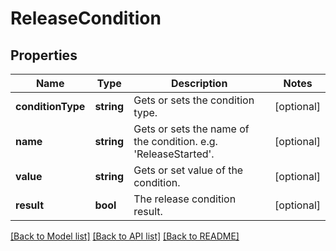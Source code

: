# ReleaseCondition

## Properties
Name | Type | Description | Notes
------------ | ------------- | ------------- | -------------
**conditionType** | **string** | Gets or sets the condition type. | [optional] 
**name** | **string** | Gets or sets the name of the condition. e.g. &#39;ReleaseStarted&#39;. | [optional] 
**value** | **string** | Gets or set value of the condition. | [optional] 
**result** | **bool** | The release condition result. | [optional] 

[[Back to Model list]](../README.md#documentation-for-models) [[Back to API list]](../README.md#documentation-for-api-endpoints) [[Back to README]](../README.md)


